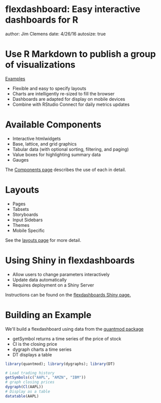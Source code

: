 
flexdashboard: Easy interactive dashboards for R
========================================================
author: Jim Clemens
date: 4/26/16
autosize: true

Use R Markdown to publish a group of visualizations
========================================================

[Examples](http://rstudio.github.io/flexdashboard/examples.html)

- Flexible and easy to specify layouts
- Charts are intelligently re-sized to fill the browser 
- Dashboards are adapted for display on mobile devices
- Combine with RStudio Connect for daily metrics updates

Available Components
========================================================

- Interactive htmlwidgets
- Base, lattice, and grid graphics
- Tabular data (with optional sorting, filtering, and paging)
- Value boxes for highlighting summary data
- Gauges

The [Components page](http://rmarkdown.rstudio.com/flexdashboard/using.html#components) describes the use of each in detail.

Layouts
========================================================

- Pages
- Tabsets
- Storyboards
- Input Sidebars
- Themes
- Mobile Specific

See the [layouts page](http://rmarkdown.rstudio.com/flexdashboard/layouts.html) for more detail.

Using Shiny in flexdashboards
========================================================

- Allow users to change parameters interactively
- Update data automatically
- Requires deployment on a Shiny Server

Instructions can be found on the [flexdashboards Shiny page.](http://rmarkdown.rstudio.com/flexdashboard/shiny.html)

Building an Example
========================================================

We'll build a flexdashboard using data from the [quantmod package](http://www.quantmod.com/)

- getSymbol returns a time series of the price of stock
- Cl is the closing price
- dygraph charts a time series
- DT displays a table


```r
library(quantmod); library(dygraphs); library(DT)

# Load trading history
getSymbols(c("AAPL", "AMZN", "IBM"))
# graph closing prices
dygraph(Cl(AAPL))
# Display as a table
datatable(AAPL)
```

